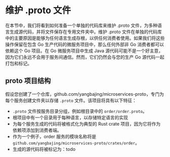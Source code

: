 # 维护 .proto 文件

在本节中，我们将看到如何准备一个单独的代码库来维护 .proto 文件，为多种语言生成源代码，并将文件保存在专用文件夹中。维护 .proto 文件在单独的代码库中的主要原因是能够为任何语言生成存根，以供任何消费者使用。如果我们将这些操作保留在包含 Go 生产代码的微服务项目中，那么任何外部非 Go 消费者都可以依赖这个 Go 项目。在 Go 微服务项目中生成 Java 源代码可能不是一个好主意，因为它们永远不会用于服务间通信。然而，它们仍然会与您的生产 Go 源代码一起打包和标记。

## proto 项目结构

假设您创建了一个仓库，github.com/yangbajing/microservices-proto，专门为每个服务创建文件夹以存储 `.proto` 文件。该项目将具有以下特征：

- `.proto` 文件按服务目录分组，例如根目录中的 `order/order.proto`。
- 根项目中有一个目录用于每种语言，以存储特定语言的实现
- 为每个服务生成的代码将被格式化为典型的 Rust crate 项目，因为它将作为依赖项添加到消费者端。
- 作为一个例子，order 服务的模块名称将是 `github.com/yangbajing/microservices-proto/crates/order`。
- 生成的源代码将被标记为：todo
